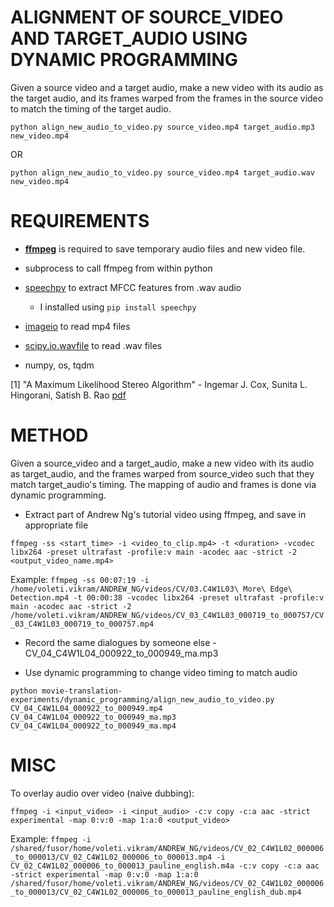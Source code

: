 # ALIGNMENT OF SOURCE_VIDEO AND TARGET_AUDIO USING DYNAMIC PROGRAMMING

Given a source video and a target audio, make a new video with its audio as the target audio, and its frames warped from the frames in the source video to match the timing of the target audio.

```python align_new_audio_to_video.py source_video.mp4 target_audio.mp3 new_video.mp4```

OR

```python align_new_audio_to_video.py source_video.mp4 target_audio.wav new_video.mp4```


# REQUIREMENTS

- [**ffmpeg**](https://www.ffmpeg.org/) is required to save temporary audio files and new video file.

- subprocess to call ffmpeg from within python

- [speechpy](https://github.com/astorfi/speechpy) to extract MFCC features from .wav audio
    - I installed using ```pip install speechpy```

- [imageio](http://imageio.readthedocs.io/en/stable/) to read mp4 files

- [scipy.io.wavfile](https://docs.scipy.org/doc/scipy-0.14.0/reference/io.html#module-scipy.io.wavfile) to read .wav files

- numpy, os, tqdm

[1] "A Maximum Likelihood Stereo Algorithm" - Ingemar J. Cox, Sunita L. Hingorani, Satish B. Rao [pdf](https://pdfs.semanticscholar.org/b232/e3426e0014389ea05132ea8d08789dcc0566.pdf)

# METHOD

Given a source_video and a target_audio, make a new video with its audio as target_audio, and the frames warped from source_video such that they match target_audio's timing. The mapping of audio and frames is done via dynamic programming.

- Extract part of Andrew Ng's tutorial video using ffmpeg, and save in appropriate file

```ffmpeg -ss <start_time> -i <video_to_clip.mp4> -t <duration> -vcodec libx264 -preset ultrafast -profile:v main -acodec aac -strict -2 <output_video_name.mp4>```

Example:
```ffmpeg -ss 00:07:19 -i /home/voleti.vikram/ANDREW_NG/videos/CV/03.C4W1L03\ More\ Edge\ Detection.mp4 -t 00:00:38 -vcodec libx264 -preset ultrafast -profile:v main -acodec aac -strict -2 /home/voleti.vikram/ANDREW_NG/videos/CV_03_C4W1L03_000719_to_000757/CV_03_C4W1L03_000719_to_000757.mp4```

- Record the same dialogues by someone else - CV_04_C4W1L04_000922_to_000949_ma.mp3

- Use dynamic programming to change video timing to match audio

```python movie-translation-experiments/dynamic_programming/align_new_audio_to_video.py CV_04_C4W1L04_000922_to_000949.mp4 CV_04_C4W1L04_000922_to_000949_ma.mp3 CV_04_C4W1L04_000922_to_000949_ma.mp4```

# MISC

To overlay audio over video (naive dubbing):

```ffmpeg -i <input_video> -i <input_audio> -c:v copy -c:a aac -strict experimental -map 0:v:0 -map 1:a:0 <output_video>```

Example:
```ffmpeg -i /shared/fusor/home/voleti.vikram/ANDREW_NG/videos/CV_02_C4W1L02_000006_to_000013/CV_02_C4W1L02_000006_to_000013.mp4 -i CV_02_C4W1L02_000006_to_000013_pauline_english.m4a -c:v copy -c:a aac -strict experimental -map 0:v:0 -map 1:a:0 /shared/fusor/home/voleti.vikram/ANDREW_NG/videos/CV_02_C4W1L02_000006_to_000013/CV_02_C4W1L02_000006_to_000013_pauline_english_dub.mp4```

